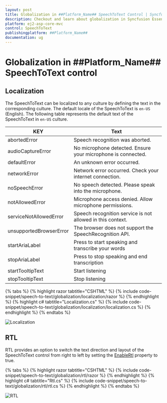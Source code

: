 ```yaml
---
layout: post
title: Globalization in ##Platform_Name## SpeechToText Control | Syncfusion
description: Checkout and learn about globalization in Syncfusion Essential ##Platform_Name## SpeechToText control, its elements, and more.
platform: ej2-asp-core-mvc
control: SpeechToText
publishingplatform: ##Platform_Name##
documentation: ug
---
```


# Globalization in ##Platform_Name## SpeechToText control

## Localization

The SpeechToText can be localized to any culture by defining the text in the corresponding culture. The default locale of the SpeechToText is `en-US` (English). The following table represents the default text of the SpeechToText in `en-US` culture.

|KEY|Text|
|----|----|
|abortedError|Speech recognition was aborted.|
|audioCaptureError|No microphone detected. Ensure your microphone is connected.|
|defaultError|An unknown error occurred.|
|networkError|Network error occurred. Check your internet connection.|
|noSpeechError|No speech detected. Please speak into the microphone.|
|notAllowedError|Microphone access denied. Allow microphone permissions.|
|serviceNotAllowedError|Speech recognition service is not allowed in this context.|
|unsupportedBrowserError|The browser does not support the SpeechRecognition API.|
|startAriaLabel|Press to start speaking and transcribe your words|
|stopAriaLabel|Press to stop speaking and end transcription|
|startTooltipText|Start listening|
|stopTooltipText|Stop listening|

{% tabs %}
{% highlight razor tabtitle="CSHTML" %}
{% include code-snippet/speech-to-text/globalization/localization/razor %}
{% endhighlight %}
{% highlight c# tabtitle="Localization.cs" %}
{% include code-snippet/speech-to-text/globalization/localization/localization.cs %}
{% endhighlight %}
{% endtabs %}

![Localization](images/localization.png)

## RTL

RTL provides an option to switch the text direction and layout of the SpeechToText control from right to left by setting the [EnableRtl](https://help.syncfusion.com/cr/aspnetmvc-js2/Syncfusion.EJ2.Inputs.SpeechToText.html#Syncfusion_EJ2_Inputs_SpeechToText_EnableRtl) property to true.

{% tabs %}
{% highlight razor tabtitle="CSHTML" %}
{% include code-snippet/speech-to-text/globalization/rtl/razor %}
{% endhighlight %}
{% highlight c# tabtitle="Rtl.cs" %}
{% include code-snippet/speech-to-text/globalization/rtl/rtl.cs %}
{% endhighlight %}
{% endtabs %}

![RTL](images/rtl.png)
